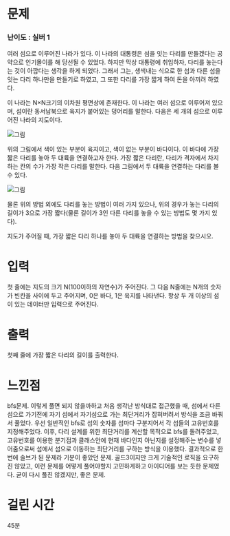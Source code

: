# 문제

### 난이도 : 실버 1

여러 섬으로 이루어진 나라가 있다. 이 나라의 대통령은 섬을 잇는 다리를 만들겠다는 공약으로 인기몰이를 해 당선될 수 있었다. 하지만 막상 대통령에 취임하자, 다리를 놓는다는 것이 아깝다는 생각을 하게 되었다. 그래서 그는, 생색내는 식으로 한 섬과 다른 섬을 잇는 다리 하나만을 만들기로 하였고, 그 또한 다리를 가장 짧게 하여 돈을 아끼려 하였다.

이 나라는 N×N크기의 이차원 평면상에 존재한다. 이 나라는 여러 섬으로 이루어져 있으며, 섬이란 동서남북으로 육지가 붙어있는 덩어리를 말한다. 다음은 세 개의 섬으로 이루어진 나라의 지도이다.

![그림](https://www.acmicpc.net/JudgeOnline/upload/201008/bri.PNG)

위의 그림에서 색이 있는 부분이 육지이고, 색이 없는 부분이 바다이다. 이 바다에 가장 짧은 다리를 놓아 두 대륙을 연결하고자 한다. 가장 짧은 다리란, 다리가 격자에서 차지하는 칸의 수가 가장 작은 다리를 말한다. 다음 그림에서 두 대륙을 연결하는 다리를 볼 수 있다.

![그림](https://www.acmicpc.net/JudgeOnline/upload/201008/b2.PNG)

물론 위의 방법 외에도 다리를 놓는 방법이 여러 가지 있으나, 위의 경우가 놓는 다리의 길이가 3으로 가장 짧다(물론 길이가 3인 다른 다리를 놓을 수 있는 방법도 몇 가지 있다).

지도가 주어질 때, 가장 짧은 다리 하나를 놓아 두 대륙을 연결하는 방법을 찾으시오.

# 입력

첫 줄에는 지도의 크기 N(100이하의 자연수)가 주어진다. 그 다음 N줄에는 N개의 숫자가 빈칸을 사이에 두고 주어지며, 0은 바다, 1은 육지를 나타낸다. 항상 두 개 이상의 섬이 있는 데이터만 입력으로 주어진다.

# 출력

첫째 줄에 가장 짧은 다리의 길이를 출력한다.

# 느낀점

bfs문제. 이렇게 풀면 되지 않을까하고 처음 생각난 방식대로 접근했을 때, 섬에서 다른섬으로 가기전에 자기 섬에서 자기섬으로 가는 최단거리가 잡혀버려서 방식을 조금 바꿔서 풀었다. 우선 일반적인 bfs로 섬의 숫자를 섬마다 구분지어서 각 섬들의 고유번호를 지정해주었다. 이후, 다리 설계를 위한 최단거리를 계산할 목적으로 bfs를 돌려주었고, 고유번호를 이용한 분기점과 클래스안에 현재 바다인지 아닌지를 설정해주는 변수를 넣어줌으로써 섬에서 섬으로 이동하는 최단거리를 구하는 방식을 이용했다. 결과적으로 한번에 솔브가 된 문제라 기분이 좋았던 문제. 골드3이지만 크게 기술적인 로직을 요구하진 않았고, 이런 문제를 어떻게 풀어야할지 고민하게하고 아이디어를 보는 듯한 문제였다. 굳이 다시 풀진 않겠지만, 좋은 문제.

# 걸린 시간

45분
